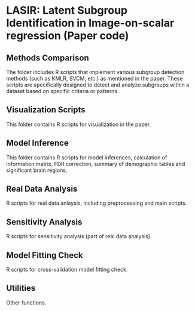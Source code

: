 # LASIR: Latent Subgroup Identification in Image-on-scalar regression (Paper code)	



## Methods Comparison

The folder includes R scripts that implement various subgroup detection methods (such as KMLR, SVCM, etc.) as mentioned in the paper. These scripts are specifically designed to detect and analyze subgroups within a dataset based on specific criteria or patterns. 





## Visualization Scripts

This folder contains R scripts for visualization in the paper.



## Model Inference

This folder contains R scripts for model inferences, calculation of information matrix, FDR correction, summary of demographic tables and significant brain regions.



## Real Data Analysis

R scripts for real data anlaysis, including preprocessing and main scripts.



## Sensitivity Analysis

R scripts for sensitivity analysis (part of real data analysis).



## Model Fitting Check

R scripts for cross-validation model fitting check.



## Utilities

Other functions.

